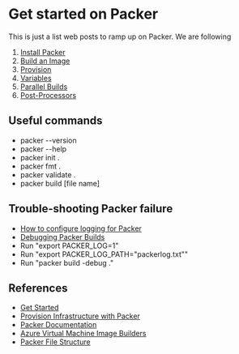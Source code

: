 # Get started on Packer

This is just a list web posts to ramp up on Packer. We are following

1. [Install Packer](https://learn.hashicorp.com/tutorials/packer/get-started-install-cli?in=packer/docker-get-started)
2. [Build an Image](https://learn.hashicorp.com/tutorials/packer/docker-get-started-build-image?in=packer/docker-get-started)
3. [Provision](https://learn.hashicorp.com/tutorials/packer/docker-get-started-provision?in=packer/docker-get-started)
4. [Variables](https://learn.hashicorp.com/tutorials/packer/docker-get-started-variables)
5. [Parallel Builds](https://learn.hashicorp.com/tutorials/packer/docker-get-started-parallel-builds?in=packer/docker-get-started)
6. [Post-Processors](https://learn.hashicorp.com/tutorials/packer/docker-get-started-post-processors?in=packer/docker-get-started)

## Useful commands

- packer --version
- packer --help
- packer init .
- packer fmt .
- packer validate .
- packer build [file name]

## Trouble-shooting Packer failure

- [How to configure logging for Packer](https://www.phillipsj.net/posts/how-to-configure-logging-for-packer/)
- [Debugging Packer Builds](https://www.packer.io/docs/debugging)
- Run "export PACKER_LOG=1"
- Run "export PACKER_LOG_PATH="packerlog.txt""
- Run "packer build -debug ."

## References

- [Get Started](https://learn.hashicorp.com/packer)
- [Provision Infrastructure with Packer](https://learn.hashicorp.com/tutorials/terraform/packer)
- [Packer Documentation](https://www.packer.io/docs)
- [Azure Virtual Machine Image Builders](https://www.packer.io/plugins/builders/azure)
- [Packer File Structure](https://discuss.hashicorp.com/t/packer-file-structure/27161)
